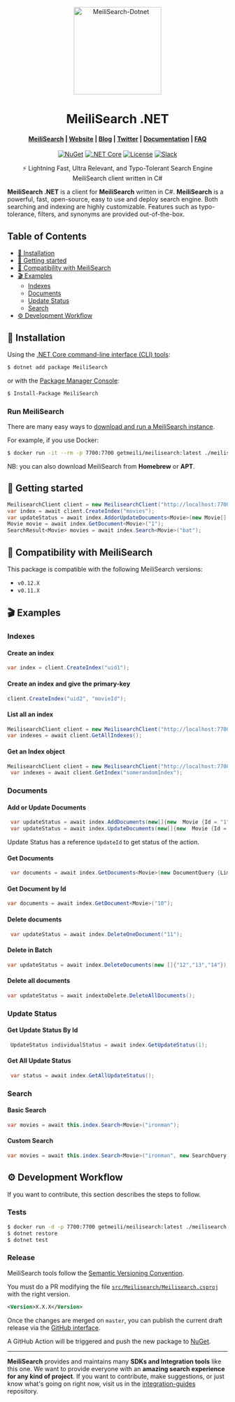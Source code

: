 <p align="center">
  <img src="https://res.cloudinary.com/meilisearch/image/upload/v1587402338/SDKs/meilisearch_dotnet.svg" alt="MeiliSearch-Dotnet" width="200" height="200" />
</p>

<h1 align="center">MeiliSearch .NET</h1>

<h4 align="center">
  <a href="https://github.com/meilisearch/MeiliSearch">MeiliSearch</a> |
  <a href="https://www.meilisearch.com">Website</a> |
  <a href="https://blog.meilisearch.com">Blog</a> |
  <a href="https://twitter.com/meilisearch">Twitter</a> |
  <a href="https://docs.meilisearch.com">Documentation</a> |
  <a href="https://docs.meilisearch.com/faq">FAQ</a>
</h4>

<p align="center">
  <a href="https://www.nuget.org/packages/MeiliSearch"><img src="https://img.shields.io/nuget/v/MeiliSearch" alt="NuGet"></a>
  <a href="https://github.com/meilisearch/meilisearch-dotnet/actions"><img src="https://github.com/meilisearch/meilisearch-dotnet/workflows/.NET%20Core/badge.svg?branch=master" alt=".NET Core"></a>
  <a href="https://github.com/meilisearch/meilisearch-dotnet/blob/master/LICENSE"><img src="https://img.shields.io/badge/license-MIT-informational" alt="License"></a>
  <a href="https://slack.meilisearch.com"><img src="https://img.shields.io/badge/slack-MeiliSearch-blue.svg?logo=slack" alt="Slack"></a>
</p>

<p align="center">⚡ Lightning Fast, Ultra Relevant, and Typo-Tolerant Search Engine MeiliSearch client written in C#</p>

**MeiliSearch .NET** is a client for **MeiliSearch** written in C#. **MeiliSearch** is a powerful, fast, open-source, easy to use and deploy search engine. Both searching and indexing are highly customizable. Features such as typo-tolerance, filters, and synonyms are provided out-of-the-box.

## Table of Contents <!-- omit in toc -->

- [🔧 Installation](#-installation)
- [🚀 Getting started](#-getting-started)
- [🤖 Compatibility with MeiliSearch](#-compatibility-with-meilisearch)
- [🎬 Examples](#-examples)
  - [Indexes](#indexes)
  - [Documents](#documents)
  - [Update Status](#update-status)
  - [Search](#search)
- [⚙️ Development Workflow](#️-development-workflow)

## 🔧 Installation

Using the [.NET Core command-line interface (CLI) tools](https://docs.microsoft.com/en-us/dotnet/core/tools/):

```bash
$ dotnet add package MeiliSearch
```

or with the [Package Manager Console](https://docs.microsoft.com/en-us/nuget/tools/package-manager-console):

```bash
$ Install-Package MeiliSearch
```

### Run MeiliSearch <!-- omit in toc -->

There are many easy ways to [download and run a MeiliSearch instance](https://docs.meilisearch.com/guides/advanced_guides/installation.html#download-and-launch).

For example, if you use Docker:
```bash
$ docker run -it --rm -p 7700:7700 getmeili/meilisearch:latest ./meilisearch --master-key=masterKey
```

NB: you can also download MeiliSearch from **Homebrew** or **APT**.

## 🚀 Getting started

```c#
MeilisearchClient client = new MeilisearchClient("http://localhost:7700", "masterKey");
var index = await client.CreateIndex("movies");
var updateStatus = await index.AddorUpdateDocuments<Movie>(new Movie[] {new Movie {Id = "1", Name = "Batman"}, new Movie{Id="2",Name = "Interstellar"}});
Movie movie = await index.GetDocument<Movie>("1");
SearchResult<Movie> movies = await index.Search<Movie>("bat");
```

## 🤖 Compatibility with MeiliSearch

This package is compatible with the following MeiliSearch versions:
- `v0.12.X`
- `v0.11.X`

## 🎬 Examples

### Indexes

#### Create an index <!-- omit in toc -->
 ```c#
 var index = client.CreateIndex("uid1");
```

#### Create an index and give the primary-key <!-- omit in toc -->
```c#
client.CreateIndex("uid2", "movieId");
```

#### List all an index <!-- omit in toc -->

```c#
MeilisearchClient client = new MeilisearchClient("http://localhost:7700", "masterKey");
var indexes = await client.GetAllIndexes();
```

#### Get an Index object <!-- omit in toc -->
```c#
MeilisearchClient client = new MeilisearchClient("http://localhost:7700", "masterKey");
 var indexes = await client.GetIndex("somerandomIndex");
```
### Documents

#### Add or Update Documents <!-- omit in toc -->

```c#
 var updateStatus = await index.AddDocuments(new[]{new  Movie {Id = "1", Name = "Batman"}});
 var updateStatus = await index.UpdateDocuments(new[]{new  Movie {Id = "1", Name = "Batman"}});
```

Update Status has a reference `UpdateId` to get status of the action.

#### Get Documents <!-- omit in toc -->

```c#
 var documents = await index.GetDocuments<Movie>(new DocumentQuery {Limit = 1});
```

#### Get Document by Id <!-- omit in toc -->

```c#
var documents = await index.GetDocument<Movie>("10");
```

#### Delete documents <!-- omit in toc -->

```c#
 var updateStatus = await index.DeleteOneDocument("11");
```

#### Delete in Batch <!-- omit in toc -->

```c#
var updateStatus = await index.DeleteDocuments(new []{"12","13","14"});
```

#### Delete all documents <!-- omit in toc -->

```c#
var updateStatus = await indextoDelete.DeleteAllDocuments();
```

### Update Status

#### Get Update Status By Id <!-- omit in toc -->

```c#
 UpdateStatus individualStatus = await index.GetUpdateStatus(1);
```

#### Get All Update Status <!-- omit in toc -->

```c#
 var status = await index.GetAllUpdateStatus();
```
### Search

#### Basic Search <!-- omit in toc -->

```c#
var movies = await this.index.Search<Movie>("ironman");
```

#### Custom Search <!-- omit in toc -->

```c#
var movies = await this.index.Search<Movie>("ironman", new SearchQuery {Limit = 100});
```

## ⚙️ Development Workflow

If you want to contribute, this section describes the steps to follow.

### Tests <!-- omit in toc -->

```bash
$ docker run -d -p 7700:7700 getmeili/meilisearch:latest ./meilisearch --no-analytics=true
$ dotnet restore
$ dotnet test
```

### Release <!-- omit in toc -->

MeiliSearch tools follow the [Semantic Versioning Convention](https://semver.org/).

You must do a PR modifying the file [`src/Meilisearch/Meilisearch.csproj`](https://github.com/meilisearch/meilisearch-dotnet/blob/master/src/Meilisearch/Meilisearch.csproj) with the right version.

```xml
<Version>X.X.X</Version>
```

Once the changes are merged on `master`, you can publish the current draft release via the [GitHub interface](https://github.com/meilisearch/meilisearch-dotnet/releases).

A GitHub Action will be triggered and push the new package to [NuGet](https://www.nuget.org/packages/MeiliSearch/).

<hr>

**MeiliSearch** provides and maintains many **SDKs and Integration tools** like this one. We want to provide everyone with an **amazing search experience for any kind of project**. If you want to contribute, make suggestions, or just know what's going on right now, visit us in the [integration-guides](https://github.com/meilisearch/integration-guides) repository.

